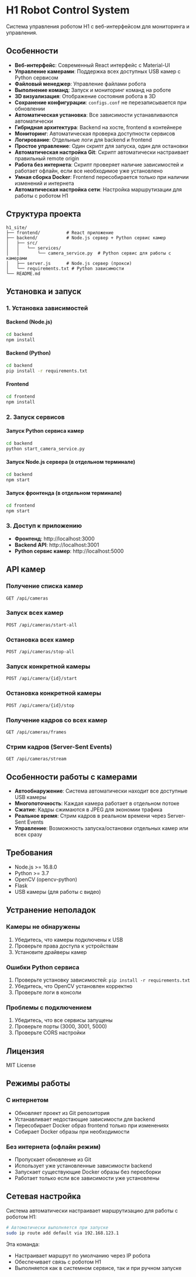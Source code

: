 # H1 Robot Control System

Система управления роботом H1 с веб-интерфейсом для мониторинга и управления.

## Особенности

- **Веб-интерфейс**: Современный React интерфейс с Material-UI
- **Управление камерами**: Поддержка всех доступных USB камер с Python сервисом
- **Файловый менеджер**: Управление файлами робота
- **Выполнение команд**: Запуск и мониторинг команд на роботе
- **3D визуализация**: Отображение состояния робота в 3D
- **Сохранение конфигурации**: `configs.conf` не перезаписывается при обновлении
- **Автоматическая установка**: Все зависимости устанавливаются автоматически
- **Гибридная архитектура**: Backend на хосте, frontend в контейнере
- **Мониторинг**: Автоматическая проверка доступности сервисов
- **Логирование**: Отдельные логи для backend и frontend
- **Простое управление**: Один скрипт для запуска, один для остановки
- **Автоматическая настройка Git**: Скрипт автоматически настраивает правильный remote origin
- **Работа без интернета**: Скрипт проверяет наличие зависимостей и работает офлайн, если все необходимое уже установлено
- **Умная сборка Docker**: Frontend пересобирается только при наличии изменений и интернета
- **Автоматическая настройка сети**: Настройка маршрутизации для работы с роботом H1

## Структура проекта

```
h1_site/
├── frontend/          # React приложение
├── backend/           # Node.js сервер + Python сервис камер
│   ├── src/
│   │   └── services/
│   │       └── camera_service.py  # Python сервис для работы с камерами
│   ├── server.js      # Node.js сервер (прокси)
│   └── requirements.txt # Python зависимости
└── README.md
```

## Установка и запуск

### 1. Установка зависимостей

#### Backend (Node.js)
```bash
cd backend
npm install
```

#### Backend (Python)
```bash
cd backend
pip install -r requirements.txt
```

#### Frontend
```bash
cd frontend
npm install
```

### 2. Запуск сервисов

#### Запуск Python сервиса камер
```bash
cd backend
python start_camera_service.py
```

#### Запуск Node.js сервера (в отдельном терминале)
```bash
cd backend
npm start
```

#### Запуск фронтенда (в отдельном терминале)
```bash
cd frontend
npm start
```

### 3. Доступ к приложению

- **Фронтенд**: http://localhost:3000
- **Backend API**: http://localhost:3001
- **Python сервис камер**: http://localhost:5000

## API камер

### Получение списка камер
```
GET /api/cameras
```

### Запуск всех камер
```
POST /api/cameras/start-all
```

### Остановка всех камер
```
POST /api/cameras/stop-all
```

### Запуск конкретной камеры
```
POST /api/camera/{id}/start
```

### Остановка конкретной камеры
```
POST /api/camera/{id}/stop
```

### Получение кадров со всех камер
```
GET /api/cameras/frames
```

### Стрим кадров (Server-Sent Events)
```
GET /api/cameras/stream
```

## Особенности работы с камерами

- **Автообнаружение**: Система автоматически находит все доступные USB камеры
- **Многопоточность**: Каждая камера работает в отдельном потоке
- **Сжатие**: Кадры сжимаются в JPEG для экономии трафика
- **Реальное время**: Стрим кадров в реальном времени через Server-Sent Events
- **Управление**: Возможность запуска/остановки отдельных камер или всех сразу

## Требования

- Node.js >= 16.8.0
- Python >= 3.7
- OpenCV (opencv-python)
- Flask
- USB камеры (для работы с видео)

## Устранение неполадок

### Камеры не обнаружены
1. Убедитесь, что камеры подключены к USB
2. Проверьте права доступа к устройствам
3. Установите драйверы камер

### Ошибки Python сервиса
1. Проверьте установку зависимостей: `pip install -r requirements.txt`
2. Убедитесь, что OpenCV установлен корректно
3. Проверьте логи в консоли

### Проблемы с подключением
1. Убедитесь, что все сервисы запущены
2. Проверьте порты (3000, 3001, 5000)
3. Проверьте CORS настройки

## Лицензия

MIT License

## Режимы работы

### С интернетом
- Обновляет проект из Git репозитория
- Устанавливает недостающие зависимости для backend
- Пересобирает Docker образ frontend только при изменениях
- Собирает Docker образы при необходимости

### Без интернета (офлайн режим)
- Пропускает обновление из Git
- Использует уже установленные зависимости backend
- Запускает существующие Docker образы без пересборки
- Работает только если все зависимости уже установлены

## Сетевая настройка

Система автоматически настраивает маршрутизацию для работы с роботом H1:

```bash
# Автоматически выполняется при запуске
sudo ip route add default via 192.168.123.1
```

Эта команда:
- Настраивает маршрут по умолчанию через IP робота
- Обеспечивает связь с роботом H1
- Выполняется как в системном сервисе, так и при ручном запуске 